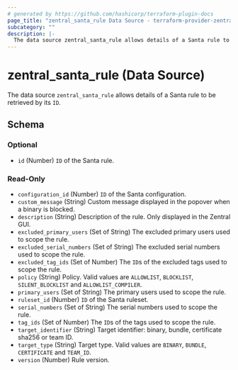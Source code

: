 ```yaml
---
# generated by https://github.com/hashicorp/terraform-plugin-docs
page_title: "zentral_santa_rule Data Source - terraform-provider-zentral"
subcategory: ""
description: |-
  The data source zentral_santa_rule allows details of a Santa rule to be retrieved by its ID.
---
```


# zentral_santa_rule (Data Source)

The data source `zentral_santa_rule` allows details of a Santa rule to be retrieved by its `ID`.



<!-- schema generated by tfplugindocs -->
## Schema

### Optional

- `id` (Number) `ID` of the Santa rule.

### Read-Only

- `configuration_id` (Number) `ID` of the Santa configuration.
- `custom_message` (String) Custom message displayed in the popover when a binary is blocked.
- `description` (String) Description of the rule. Only displayed in the Zentral GUI.
- `excluded_primary_users` (Set of String) The excluded primary users used to scope the rule.
- `excluded_serial_numbers` (Set of String) The excluded serial numbers used to scope the rule.
- `excluded_tag_ids` (Set of Number) The `ID`s of the excluded tags used to scope the rule.
- `policy` (String) Policy. Valid values are `ALLOWLIST`, `BLOCKLIST`, `SILENT_BLOCKLIST` and `ALLOWLIST_COMPILER`.
- `primary_users` (Set of String) The primary users used to scope the rule.
- `ruleset_id` (Number) `ID` of the Santa ruleset.
- `serial_numbers` (Set of String) The serial numbers used to scope the rule.
- `tag_ids` (Set of Number) The `ID`s of the tags used to scope the rule.
- `target_identifier` (String) Target identifier: binary, bundle, certificate sha256 or team ID.
- `target_type` (String) Target type. Valid values are `BINARY`, `BUNDLE`, `CERTIFICATE` and `TEAM_ID`.
- `version` (Number) Rule version.


